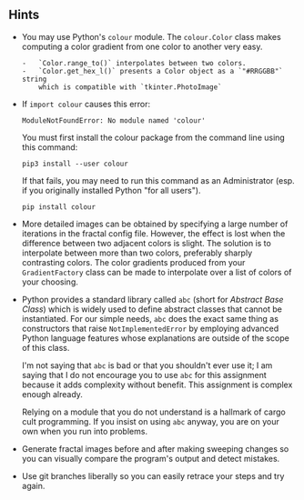 ## Hints

-   You may use Python's  `colour`  module.  The `colour.Color` class makes
    computing a color gradient from one color to another very easy.

        -   `Color.range_to()` interpolates between two colors.
        -   `Color.get_hex_l()` presents a Color object as a `"#RRGGBB"` string
            which is compatible with `tkinter.PhotoImage`


-   If `import colour` causes this error:
    
    `ModuleNotFoundError: No module named 'colour'`
    
    You must first install the colour package from the command line using this
    command:

    `pip3 install --user colour`

    If that fails, you may need to run this command as an Administrator (esp.
    if you originally installed Python "for all users").

    `pip install colour`


-   More detailed images can be obtained by specifying a large number of
    iterations in the fractal config file. However, the effect is lost when the
    difference between two adjacent colors is slight. The solution is to
    interpolate between more than two colors, preferably sharply contrasting
    colors. The color gradients produced from your  `GradientFactory`  class
    can be made to interpolate over a list of colors of your choosing.


-   Python provides a standard library called `abc` (short for *Abstract Base
    Class*) which is widely used to define abstract classes that cannot be
    instantiated.  For our simple needs, `abc` does the exact same thing as
    constructors that raise `NotImplementedError` by employing advanced Python
    language features whose explanations are outside of the scope of this
    class.  

    I'm not saying that `abc` is bad or that you shouldn't ever use it; I am
    saying that I do not encourage you to use `abc` for this assignment because
    it adds complexity without benefit.  This assignment is complex enough
    already.

    Relying on a module that you do not understand is a hallmark of cargo cult
    programming.  If you insist on using `abc` anyway, you are on your own when
    you run into problems.


-   Generate fractal images before and after making sweeping changes so you can
    visually compare the program's output and detect mistakes.

-   Use git branches liberally so you can easily retrace your steps and try again.
